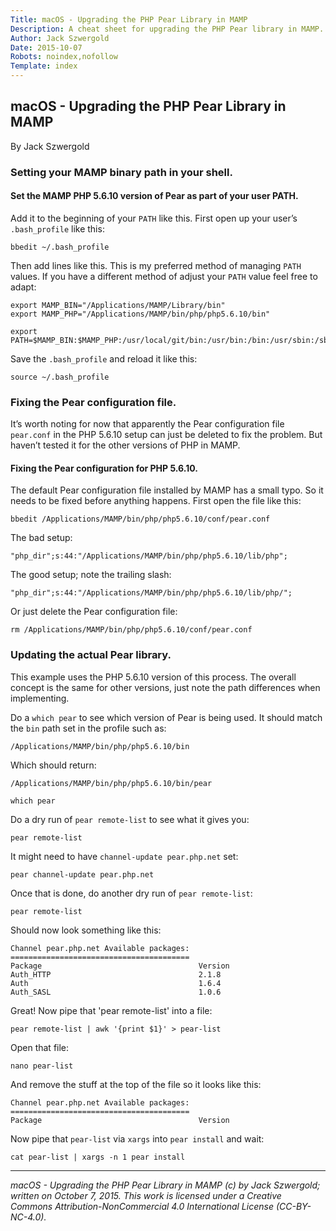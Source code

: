 ```yaml
---
Title: macOS - Upgrading the PHP Pear Library in MAMP
Description: A cheat sheet for upgrading the PHP Pear library in MAMP.
Author: Jack Szwergold
Date: 2015-10-07
Robots: noindex,nofollow
Template: index
---
```


## macOS - Upgrading the PHP Pear Library in MAMP

By Jack Szwergold

### Setting your MAMP binary path in your shell.

#### Set the MAMP PHP 5.6.10 version of Pear as part of your user PATH.

Add it to the beginning of your `PATH` like this. First open up your user’s `.bash_profile` like this:

    bbedit ~/.bash_profile

Then add lines like this. This is my preferred method of managing `PATH` values. If you have a different method of adjust your `PATH` value feel free to adapt:

    export MAMP_BIN="/Applications/MAMP/Library/bin"
    export MAMP_PHP="/Applications/MAMP/bin/php/php5.6.10/bin"

    export PATH=$MAMP_BIN:$MAMP_PHP:/usr/local/git/bin:/usr/bin:/bin:/usr/sbin:/sbin:/usr/local/bin:/usr/local/sbin

Save the `.bash_profile` and reload it like this:

	source ~/.bash_profile

### Fixing the Pear configuration file.

It’s worth noting for now that apparently the Pear configuration file `pear.conf` in the PHP 5.6.10 setup can just be deleted to fix the problem. But haven’t tested it for the other versions of PHP in MAMP.

#### Fixing the Pear configuration for PHP 5.6.10.

The default Pear configuration file installed by MAMP has a small typo. So it needs to be fixed before anything happens. First open the file like this:

    bbedit /Applications/MAMP/bin/php/php5.6.10/conf/pear.conf

The bad setup:

    "php_dir";s:44:"/Applications/MAMP/bin/php/php5.6.10/lib/php";

The good setup; note the trailing slash:

    "php_dir";s:44:"/Applications/MAMP/bin/php/php5.6.10/lib/php/";

Or just delete the Pear configuration file:

    rm /Applications/MAMP/bin/php/php5.6.10/conf/pear.conf

### Updating the actual Pear library.

This example uses the PHP 5.6.10 version of this process. The overall concept is the same for other versions, just note the path differences when implementing.

Do a `which pear` to see which version of Pear is being used. It should match the `bin` path set in the profile such as:

    /Applications/MAMP/bin/php/php5.6.10/bin

Which should return:

    /Applications/MAMP/bin/php/php5.6.10/bin/pear

    which pear

Do a dry run of `pear remote-list` to see what it gives you:

    pear remote-list

It might need to have `channel-update pear.php.net` set:

    pear channel-update pear.php.net

Once that is done, do another dry run of `pear remote-list`:

	pear remote-list
	
Should now look something like this:

	Channel pear.php.net Available packages:
	========================================
	Package                                   Version
	Auth_HTTP                                 2.1.8
	Auth                                      1.6.4
	Auth_SASL                                 1.0.6

Great! Now pipe that 'pear remote-list' into a file:

    pear remote-list | awk '{print $1}' > pear-list

Open that file:

    nano pear-list

And remove the stuff at the top of the file so it looks like this:

	Channel pear.php.net Available packages:
	========================================
	Package                                   Version

Now pipe that `pear-list` via `xargs` into `pear install` and wait:

	cat pear-list | xargs -n 1 pear install

***

*macOS - Upgrading the PHP Pear Library in MAMP (c) by Jack Szwergold; written on October 7, 2015. This work is licensed under a Creative Commons Attribution-NonCommercial 4.0 International License (CC-BY-NC-4.0).*

